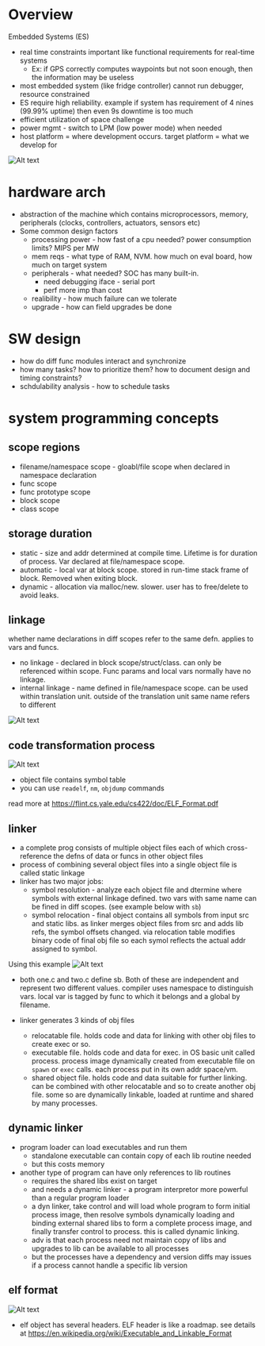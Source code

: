 # Overview
Embedded Systems (ES)
* real time constraints important like functional requirements for real-time systems
  * Ex: if GPS correctly computes waypoints but not soon enough, then the information may be useless
* most embedded system (like fridge controller) cannot run debugger, resource constrained
* ES require high reliability. example if system has requirement of 4 nines (99.99% uptime) then even 9s downtime is too much
* efficient utilization of space challenge
* power mgmt - switch to LPM (low power mode) when needed
* host platform = where development occurs. target platform = what we develop for

![Alt text](image.png)

# hardware arch

* abstraction of the machine which contains microprocessors, memory, peripherals (clocks, controllers, actuators, sensors etc)
* Some common design factors
  * processing power - how fast of a cpu needed? power consumption limits? MIPS per MW
  * mem reqs - what type of RAM, NVM. how much on eval board, how much on target system
  * peripherals - what needed? SOC has many built-in.
    * need debugging iface - serial port
    * perf more imp than cost
  * realibility - how much failure can we tolerate
  * upgrade - how can field upgrades be done

# SW design

* how do diff func modules interact and synchronize
* how many tasks? how to prioritize them? how to document design and timing constraints?
* schdulability analysis - how to schedule tasks

# system programming concepts

## scope regions

* filename/namespace scope - gloabl/file scope when declared in namespace declaration
* func scope
* func prototype scope
* block scope
* class scope

## storage duration

* static - size and addr determined at compile time. Lifetime is for duration of process. Var declared at file/namespace scope.
* automatic - local var at block scope. stored in run-time stack frame of block. Removed when exiting block.
* dynamic - allocation via malloc/new. slower. user has to free/delete to avoid leaks.

## linkage

whether name declarations in diff scopes refer to the same defn. applies to vars and funcs.

* no linkage - declared in block scope/struct/class. can only be referenced within scope. Func params and local vars normally have no linkage.
* internal linkage - name defined in file/namespace scope. can be used within translation unit. outside of the translation unit same name refers to different 

![Alt text](image-1.png)

## code  transformation process

![Alt text](image-2.jpg)

* object file contains symbol table
* you can use `readelf`, `nm`, `objdump` commands

read more at https://flint.cs.yale.edu/cs422/doc/ELF_Format.pdf

## linker

* a complete prog consists of multiple object files each of which cross-reference the defns of data or funcs in other object files
* process of combining several object files into a single object file is called static linkage
* linker has two major jobs:
  * symbol resolution - analyze each object file and dtermine where symbols with external linkage defined. two vars with same name
  can be fined in diff scopes. (see example below with `sb`)
  * symbol relocation - final object contains all symbols from input src and static libs. as linker merges object files from src and adds lib refs, the symbol offsets changed. via relocation table modifies binary code of final obj file so each symol reflects the actual addr assigned to symbol.


Using this example
![Alt text](<Screenshot 2023-11-10 at 18-00-43 Chapter 2 Cross-Platform Development.jpg>)

* both one.c and two.c define sb. Both of these are independent and represent two different values. compiler uses namespace
to distinguish vars. local var is tagged by func to which it belongs and a global by filename.

* linker generates 3 kinds of obj files
  * relocatable file. holds code and data for linking with other obj files to create exec or so.
  * executable file. holds code and data for exec. in OS basic unit called process. process image dynamically
  created from executable file on `spawn` or `exec` calls. each process put in its own addr space/vm.
  * shared object file. holds code and data suitable for further linking. can be combined with other relocatable and so to create 
  another obj file. some so are dynamically linkable, loaded at runtime and shared by many processes.

## dynamic linker

* program loader can load executables and run them
  * standalone executable can contain copy of each lib routine needed
  * but this costs memory
* another type of program can have only references to lib routines
  * requires the shared libs exist on target
  * and needs a dynamic linker - a program interpretor more powerful than a regular program loader
  * a dyn linker, take control and will load whole program to form initial process image, then
  resolve symbols dynamically loading and binding external shared libs to form a complete process image,
  and finally transfer control to process. this is called dynamic linking.
  * adv is that each process need not maintain copy of libs and upgrades to lib can be available to all processes
  * but the processes have a dependency and version diffs may issues if a process cannot handle a specific lib version

## elf format

![Alt text](image-2.png)

* elf object has several headers. ELF header is like a roadmap. see details at https://en.wikipedia.org/wiki/Executable_and_Linkable_Format
